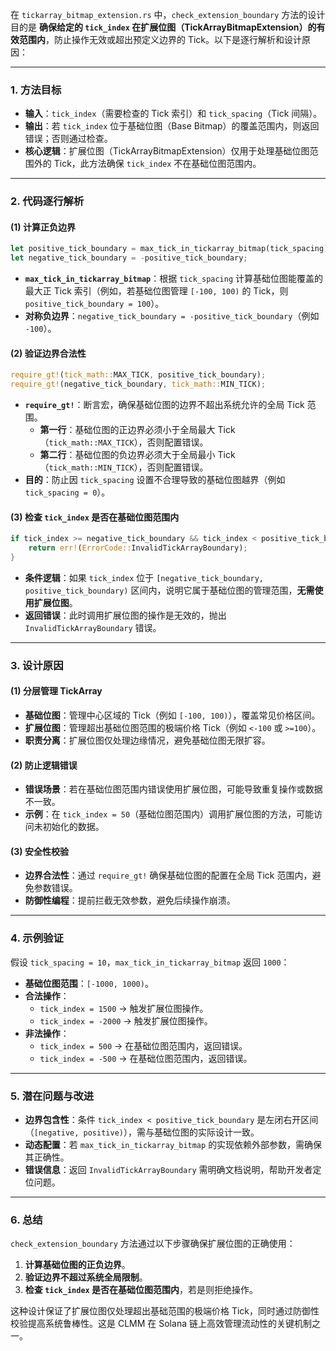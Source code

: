 在 `tickarray_bitmap_extension.rs` 中，`check_extension_boundary` 方法的设计目的是 **确保给定的 `tick_index` 在扩展位图（TickArrayBitmapExtension）的有效范围内**，防止操作无效或超出预定义边界的 Tick。以下是逐行解析和设计原因：

---

### **1. 方法目标**
- **输入**：`tick_index`（需要检查的 Tick 索引）和 `tick_spacing`（Tick 间隔）。
- **输出**：若 `tick_index` 位于基础位图（Base Bitmap）的覆盖范围内，则返回错误；否则通过检查。
- **核心逻辑**：扩展位图（TickArrayBitmapExtension）仅用于处理基础位图范围外的 Tick，此方法确保 `tick_index` 不在基础位图范围内。

---

### **2. 代码逐行解析**
#### **(1) 计算正负边界**
```rust
let positive_tick_boundary = max_tick_in_tickarray_bitmap(tick_spacing);
let negative_tick_boundary = -positive_tick_boundary;
```
- **`max_tick_in_tickarray_bitmap`**：根据 `tick_spacing` 计算基础位图能覆盖的最大正 Tick 索引（例如，若基础位图管理 `[-100, 100)` 的 Tick，则 `positive_tick_boundary = 100`）。
- **对称负边界**：`negative_tick_boundary = -positive_tick_boundary`（例如 `-100`）。

#### **(2) 验证边界合法性**
```rust
require_gt!(tick_math::MAX_TICK, positive_tick_boundary);
require_gt!(negative_tick_boundary, tick_math::MIN_TICK);
```
- **`require_gt!`**：断言宏，确保基础位图的边界不超出系统允许的全局 Tick 范围。
  - **第一行**：基础位图的正边界必须小于全局最大 Tick（`tick_math::MAX_TICK`），否则配置错误。
  - **第二行**：基础位图的负边界必须大于全局最小 Tick（`tick_math::MIN_TICK`），否则配置错误。
- **目的**：防止因 `tick_spacing` 设置不合理导致的基础位图越界（例如 `tick_spacing = 0`）。

#### **(3) 检查 `tick_index` 是否在基础位图范围内**
```rust
if tick_index >= negative_tick_boundary && tick_index < positive_tick_boundary {
    return err!(ErrorCode::InvalidTickArrayBoundary);
}
```
- **条件逻辑**：如果 `tick_index` 位于 `[negative_tick_boundary, positive_tick_boundary)` 区间内，说明它属于基础位图的管理范围，**无需使用扩展位图**。
- **返回错误**：此时调用扩展位图的操作是无效的，抛出 `InvalidTickArrayBoundary` 错误。

---

### **3. 设计原因**
#### **(1) 分层管理 TickArray**
- **基础位图**：管理中心区域的 Tick（例如 `[-100, 100)`），覆盖常见价格区间。
- **扩展位图**：管理超出基础位图范围的极端价格 Tick（例如 `<-100` 或 `>=100`）。
- **职责分离**：扩展位图仅处理边缘情况，避免基础位图无限扩容。

#### **(2) 防止逻辑错误**
- **错误场景**：若在基础位图范围内错误使用扩展位图，可能导致重复操作或数据不一致。
- **示例**：在 `tick_index = 50`（基础位图范围内）调用扩展位图的方法，可能访问未初始化的数据。

#### **(3) 安全性校验**
- **边界合法性**：通过 `require_gt!` 确保基础位图的配置在全局 Tick 范围内，避免参数错误。
- **防御性编程**：提前拦截无效参数，避免后续操作崩溃。

---

### **4. 示例验证**
假设 `tick_spacing = 10`，`max_tick_in_tickarray_bitmap` 返回 `1000`：
- **基础位图范围**：`[-1000, 1000)`。
- **合法操作**：
  - `tick_index = 1500` → 触发扩展位图操作。
  - `tick_index = -2000` → 触发扩展位图操作。
- **非法操作**：
  - `tick_index = 500` → 在基础位图范围内，返回错误。
  - `tick_index = -500` → 在基础位图范围内，返回错误。

---

### **5. 潜在问题与改进**
- **边界包含性**：条件 `tick_index < positive_tick_boundary` 是左闭右开区间（`[negative, positive)`），需与基础位图的实际设计一致。
- **动态配置**：若 `max_tick_in_tickarray_bitmap` 的实现依赖外部参数，需确保其正确性。
- **错误信息**：返回 `InvalidTickArrayBoundary` 需明确文档说明，帮助开发者定位问题。

---

### **6. 总结**
`check_extension_boundary` 方法通过以下步骤确保扩展位图的正确使用：
1. **计算基础位图的正负边界**。
2. **验证边界不超过系统全局限制**。
3. **检查 `tick_index` 是否在基础位图范围内**，若是则拒绝操作。

这种设计保证了扩展位图仅处理超出基础范围的极端价格 Tick，同时通过防御性校验提高系统鲁棒性。这是 CLMM 在 Solana 链上高效管理流动性的关键机制之一。